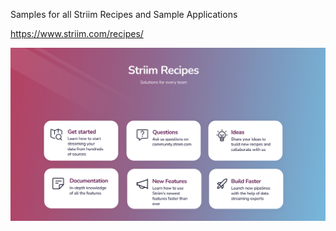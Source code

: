 Samples for all Striim Recipes and Sample Applications

https://www.striim.com/recipes/

![Striim, recipes](https://github.com/striim/recipes/blob/main/Images/recipesbanner.png)
